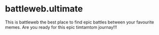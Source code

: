 # battleweb.ultimate
This is battleweb the best place to find epic battles between your favourite memes. Are you ready for this epic timtamtom journay!!!
